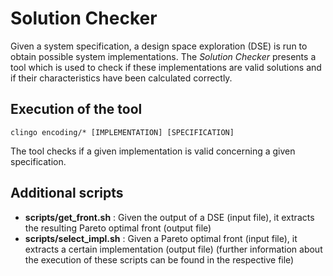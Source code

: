 
# Solution Checker

Given a system specification, a design space exploration (DSE) is run to obtain possible system implementations. The *Solution Checker* presents a tool which is used to check if these implementations are valid solutions and if their characteristics have been calculated correctly. 

## Execution of the tool

	clingo encoding/* [IMPLEMENTATION] [SPECIFICATION]
The tool checks if a given implementation is valid concerning a given specification.

## Additional scripts

 - **scripts/get_front.sh** : Given the output of a DSE (input file), it extracts the resulting Pareto optimal front (output file) 
 - **scripts/select_impl.sh** : Given a Pareto optimal front (input file), it extracts a certain implementation (output file)
 (further information about the execution of these scripts can be found in the respective file)
 